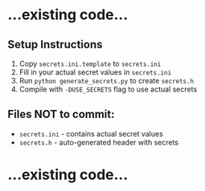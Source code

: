 # ...existing code...

## Setup Instructions

1. Copy `secrets.ini.template` to `secrets.ini`
2. Fill in your actual secret values in `secrets.ini`
3. Run `python generate_secrets.py` to create `secrets.h`
4. Compile with `-DUSE_SECRETS` flag to use actual secrets

## Files NOT to commit:
- `secrets.ini` - contains actual secret values
- `secrets.h` - auto-generated header with secrets

# ...existing code...
